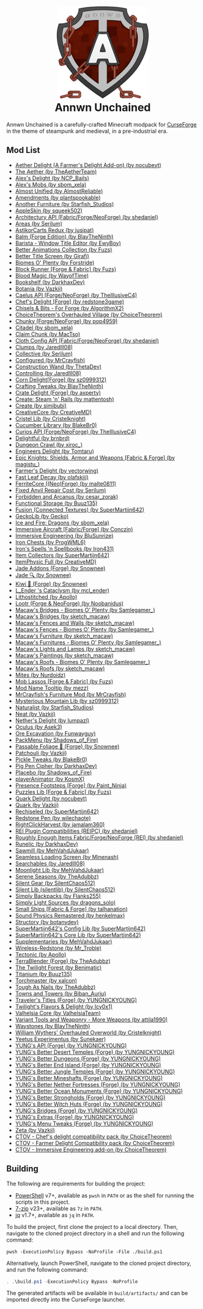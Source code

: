 <h1 align="center"><img width=240 alt="Logo" src="https://raw.githubusercontent.com/Nurdoidz/AnnwnUnchained/master/img/square-logo.png"/><br>Annwn Unchained</h1>

Annwn Unchained is a carefully-crafted Minecraft modpack for [CurseForge](https://www.curseforge.com/) in the theme of steampunk and medieval, in a pre-industrial era.

## Mod List

<ul> <li><a href="https://www.curseforge.com/minecraft/mc-mods/aether-delight">Aether Delight (A Farmer's Delight Add-on) (by nocubeyt)</a></li> <li><a href="https://www.curseforge.com/minecraft/mc-mods/aether">The Aether (by TheAetherTeam)</a></li> <li><a href="https://www.curseforge.com/minecraft/mc-mods/alexs-delight">Alex's Delight (by NCP_Bails)</a></li> <li><a href="https://www.curseforge.com/minecraft/mc-mods/alexs-mobs">Alex's Mobs (by sbom_xela)</a></li> <li><a href="https://www.curseforge.com/minecraft/mc-mods/almost-unified">Almost Unified (by AlmostReliable)</a></li> <li><a href="https://www.curseforge.com/minecraft/mc-mods/amendments">Amendments (by plantspookable)</a></li> <li><a href="https://www.curseforge.com/minecraft/mc-mods/another-furniture">Another Furniture (by Starfish_Studios)</a></li> <li><a href="https://www.curseforge.com/minecraft/mc-mods/appleskin">AppleSkin (by squeek502)</a></li> <li><a href="https://www.curseforge.com/minecraft/mc-mods/architectury-api">Architectury API (Fabric/Forge/NeoForge) (by shedaniel)</a></li> <li><a href="https://www.curseforge.com/minecraft/mc-mods/areas">Areas (by Serilum)</a></li> <li><a href="https://www.curseforge.com/minecraft/mc-mods/astikor-carts-redux">AstikorCarts Redux (by jusipat)</a></li> <li><a href="https://www.curseforge.com/minecraft/mc-mods/balm">Balm (Forge Edition) (by BlayTheNinth)</a></li> <li><a href="https://www.curseforge.com/minecraft/mc-mods/barista">Barista - Window Title Editor (by EwyBoy)</a></li> <li><a href="https://www.curseforge.com/minecraft/mc-mods/better-animations-collection">Better Animations Collection (by Fuzs)</a></li> <li><a href="https://www.curseforge.com/minecraft/mc-mods/better-title-screen">Better Title Screen (by Girafi)</a></li> <li><a href="https://www.curseforge.com/minecraft/mc-mods/biomes-o-plenty">Biomes O' Plenty (by Forstride)</a></li> <li><a href="https://www.curseforge.com/minecraft/mc-mods/block-runner-forge">Block Runner [Forge & Fabric] (by Fuzs)</a></li> <li><a href="https://www.curseforge.com/minecraft/mc-mods/blood-magic">Blood Magic  (by WayofTime)</a></li> <li><a href="https://www.curseforge.com/minecraft/mc-mods/bookshelf">Bookshelf (by DarkhaxDev)</a></li> <li><a href="https://www.curseforge.com/minecraft/mc-mods/botania">Botania (by Vazkii)</a></li> <li><a href="https://www.curseforge.com/minecraft/mc-mods/caelus">Caelus API (Forge/NeoForge) (by TheIllusiveC4)</a></li> <li><a href="https://www.curseforge.com/minecraft/mc-mods/chefs-delight-forge">Chef's Delight [Forge] (by redstone3game)</a></li> <li><a href="https://www.curseforge.com/minecraft/mc-mods/chisels-bits">Chisels & Bits - For Forge (by AlgorithmX2)</a></li> <li><a href="https://www.curseforge.com/minecraft/mc-mods/choicetheorems-overhauled-village">ChoiceTheorem's Overhauled Village (by ChoiceTheorem)</a></li> <li><a href="https://www.curseforge.com/minecraft/mc-mods/chunky-pregenerator-forge">Chunky (Forge/NeoForge) (by pop4959)</a></li> <li><a href="https://www.curseforge.com/minecraft/mc-mods/citadel">Citadel (by sbom_xela)</a></li> <li><a href="https://www.curseforge.com/minecraft/mc-mods/claim-chunk">Claim Chunk (by MacTso)</a></li> <li><a href="https://www.curseforge.com/minecraft/mc-mods/cloth-config">Cloth Config API (Fabric/Forge/NeoForge) (by shedaniel)</a></li> <li><a href="https://www.curseforge.com/minecraft/mc-mods/clumps">Clumps (by Jaredlll08)</a></li> <li><a href="https://www.curseforge.com/minecraft/mc-mods/collective">Collective (by Serilum)</a></li> <li><a href="https://www.curseforge.com/minecraft/mc-mods/configured">Configured (by MrCrayfish)</a></li> <li><a href="https://www.curseforge.com/minecraft/mc-mods/construction-wand">Construction Wand (by ThetaDev)</a></li> <li><a href="https://www.curseforge.com/minecraft/mc-mods/controlling">Controlling (by Jaredlll08)</a></li> <li><a href="https://www.curseforge.com/minecraft/mc-mods/corn-delight">Corn Delight[Forge] (by sz0999312)</a></li> <li><a href="https://www.curseforge.com/minecraft/mc-mods/crafting-tweaks">Crafting Tweaks (by BlayTheNinth)</a></li> <li><a href="https://www.curseforge.com/minecraft/mc-mods/crate-delight-forge">Crate Delight (Forge) (by axperty)</a></li> <li><a href="https://www.curseforge.com/minecraft/mc-mods/create-steam-n-rails">Create: Steam 'n' Rails (by mattentosh)</a></li> <li><a href="https://www.curseforge.com/minecraft/mc-mods/create">Create (by simibubi)</a></li> <li><a href="https://www.curseforge.com/minecraft/mc-mods/creativecore">CreativeCore (by CreativeMD)</a></li> <li><a href="https://www.curseforge.com/minecraft/mc-mods/cristel-lib">Cristel Lib (by Cristelknight)</a></li> <li><a href="https://www.curseforge.com/minecraft/mc-mods/cucumber">Cucumber Library (by BlakeBr0)</a></li> <li><a href="https://www.curseforge.com/minecraft/mc-mods/curios">Curios API (Forge/NeoForge) (by TheIllusiveC4)</a></li> <li><a href="https://www.curseforge.com/minecraft/mc-mods/delightful">Delightful (by brnbrd)</a></li> <li><a href="https://www.curseforge.com/minecraft/mc-mods/dungeon-crawl">Dungeon Crawl (by xiroc_)</a></li> <li><a href="https://www.curseforge.com/minecraft/mc-mods/engineers-delight">Engineers Delight (by Tomtaru)</a></li> <li><a href="https://www.curseforge.com/minecraft/mc-mods/epic-knights-armor-and-weapons">Epic Knights: Shields, Armor and Weapons [Fabric & Forge] (by magistu_)</a></li> <li><a href="https://www.curseforge.com/minecraft/mc-mods/farmers-delight">Farmer's Delight (by vectorwing)</a></li> <li><a href="https://www.curseforge.com/minecraft/mc-mods/fast-leaf-decay">Fast Leaf Decay (by olafskiii)</a></li> <li><a href="https://www.curseforge.com/minecraft/mc-mods/ferritecore">FerriteCore ((Neo)Forge) (by malte0811)</a></li> <li><a href="https://www.curseforge.com/minecraft/mc-mods/fixed-anvil-repair-cost">Fixed Anvil Repair Cost (by Serilum)</a></li> <li><a href="https://www.curseforge.com/minecraft/mc-mods/forbidden-arcanus">Forbidden and Arcanus (by cesar_zorak)</a></li> <li><a href="https://www.curseforge.com/minecraft/mc-mods/functional-storage">Functional Storage (by Buuz135)</a></li> <li><a href="https://www.curseforge.com/minecraft/mc-mods/fusion-connected-textures">Fusion (Connected Textures) (by SuperMartijn642)</a></li> <li><a href="https://www.curseforge.com/minecraft/mc-mods/geckolib">GeckoLib (by Gecko)</a></li> <li><a href="https://www.curseforge.com/minecraft/mc-mods/ice-and-fire-dragons">Ice and Fire: Dragons (by sbom_xela)</a></li> <li><a href="https://www.curseforge.com/minecraft/mc-mods/immersive-aircraft">Immersive Aircraft [Fabric/Forge] (by Conczin)</a></li> <li><a href="https://www.curseforge.com/minecraft/mc-mods/immersive-engineering">Immersive Engineering (by BluSunrize)</a></li> <li><a href="https://www.curseforge.com/minecraft/mc-mods/iron-chests">Iron Chests (by ProgWML6)</a></li> <li><a href="https://www.curseforge.com/minecraft/mc-mods/irons-spells-n-spellbooks">Iron's Spells 'n Spellbooks (by Iron431)</a></li> <li><a href="https://www.curseforge.com/minecraft/mc-mods/item-collectors">Item Collectors (by SuperMartijn642)</a></li> <li><a href="https://www.curseforge.com/minecraft/mc-mods/itemphysic">ItemPhysic Full (by CreativeMD)</a></li> <li><a href="https://www.curseforge.com/minecraft/mc-mods/jade-addons">Jade Addons (Forge) (by Snownee)</a></li> <li><a href="https://www.curseforge.com/minecraft/mc-mods/jade">Jade 🔍 (by Snownee)</a></li> <li><a href="https://www.curseforge.com/minecraft/mc-mods/kiwi">Kiwi 🥝 (Forge) (by Snownee)</a></li> <li><a href="https://www.curseforge.com/minecraft/mc-mods/lendercataclysm">L_Ender 's Cataclysm (by mcl_ender)</a></li> <li><a href="https://www.curseforge.com/minecraft/mc-mods/lithostitched">Lithostitched (by Apollo)</a></li> <li><a href="https://www.curseforge.com/minecraft/mc-mods/lootr">Lootr (Forge & NeoForge) (by Noobanidus)</a></li> <li><a href="https://www.curseforge.com/minecraft/mc-mods/macaws-bridges-biome-o-plenty">Macaw's Bridges - Biomes O' Plenty (by Samlegamer_)</a></li> <li><a href="https://www.curseforge.com/minecraft/mc-mods/macaws-bridges">Macaw's Bridges (by sketch_macaw)</a></li> <li><a href="https://www.curseforge.com/minecraft/mc-mods/macaws-fences-and-walls">Macaw's Fences and Walls (by sketch_macaw)</a></li> <li><a href="https://www.curseforge.com/minecraft/mc-mods/macaws-fences-biomes-o-plenty">Macaw's Fences - Biomes O' Plenty (by Samlegamer_)</a></li> <li><a href="https://www.curseforge.com/minecraft/mc-mods/macaws-furniture">Macaw's Furniture (by sketch_macaw)</a></li> <li><a href="https://www.curseforge.com/minecraft/mc-mods/macaws-furnitures-biomes-o-plenty">Macaw's Furnitures - Biomes O' Plenty (by Samlegamer_)</a></li> <li><a href="https://www.curseforge.com/minecraft/mc-mods/macaws-lights-and-lamps">Macaw's Lights and Lamps (by sketch_macaw)</a></li> <li><a href="https://www.curseforge.com/minecraft/mc-mods/macaws-paintings">Macaw's Paintings (by sketch_macaw)</a></li> <li><a href="https://www.curseforge.com/minecraft/mc-mods/macaws-roofs-biomes-o-plenty">Macaw's Roofs - Biomes O' Plenty (by Samlegamer_)</a></li> <li><a href="https://www.curseforge.com/minecraft/mc-mods/macaws-roofs">Macaw's Roofs (by sketch_macaw)</a></li> <li><a href="https://www.curseforge.com/minecraft/mc-mods/mites">Mites (by Nurdoidz)</a></li> <li><a href="https://www.curseforge.com/minecraft/mc-mods/mob-lassos">Mob Lassos [Forge & Fabric] (by Fuzs)</a></li> <li><a href="https://www.curseforge.com/minecraft/mc-mods/mod-name-tooltip">Mod Name Tooltip (by mezz)</a></li> <li><a href="https://www.curseforge.com/minecraft/mc-mods/mrcrayfish-furniture-mod">MrCrayfish's Furniture Mod (by MrCrayfish)</a></li> <li><a href="https://www.curseforge.com/minecraft/mc-mods/mysterious-mountain-lib">Mysterious Mountain Lib (by sz0999312)</a></li> <li><a href="https://www.curseforge.com/minecraft/mc-mods/naturalist">Naturalist (by Starfish_Studios)</a></li> <li><a href="https://www.curseforge.com/minecraft/mc-mods/neat">Neat (by Vazkii)</a></li> <li><a href="https://www.curseforge.com/minecraft/mc-mods/nethers-delight">Nether's Delight (by lumpazl)</a></li> <li><a href="https://www.curseforge.com/minecraft/mc-mods/oculus">Oculus (by Asek3)</a></li> <li><a href="https://www.curseforge.com/minecraft/mc-mods/ore-excavation">Ore Excavation (by Funwayguy)</a></li> <li><a href="https://www.curseforge.com/minecraft/mc-mods/packmenu">PackMenu (by Shadows_of_Fire)</a></li> <li><a href="https://www.curseforge.com/minecraft/mc-mods/passable-foliage">Passable Foliage 🌳 (Forge) (by Snownee)</a></li> <li><a href="https://www.curseforge.com/minecraft/mc-mods/patchouli">Patchouli (by Vazkii)</a></li> <li><a href="https://www.curseforge.com/minecraft/mc-mods/pickle-tweaks">Pickle Tweaks (by BlakeBr0)</a></li> <li><a href="https://www.curseforge.com/minecraft/mc-mods/pig-pen-cipher">Pig Pen Cipher (by DarkhaxDev)</a></li> <li><a href="https://www.curseforge.com/minecraft/mc-mods/placebo">Placebo (by Shadows_of_Fire)</a></li> <li><a href="https://www.curseforge.com/minecraft/mc-mods/playeranimator">playerAnimator (by KosmX)</a></li> <li><a href="https://www.curseforge.com/minecraft/mc-mods/presence-footsteps-forge">Presence Footsteps [Forge] (by Paint_Ninja)</a></li> <li><a href="https://www.curseforge.com/minecraft/mc-mods/puzzles-lib">Puzzles Lib [Forge & Fabric] (by Fuzs)</a></li> <li><a href="https://www.curseforge.com/minecraft/mc-mods/quark-delight">Quark Delight (by nocubeyt)</a></li> <li><a href="https://www.curseforge.com/minecraft/mc-mods/quark">Quark (by Vazkii)</a></li> <li><a href="https://www.curseforge.com/minecraft/mc-mods/rechiseled">Rechiseled (by SuperMartijn642)</a></li> <li><a href="https://www.curseforge.com/minecraft/mc-mods/redstone-pen">Redstone Pen (by wilechaote)</a></li> <li><a href="https://www.curseforge.com/minecraft/mc-mods/rightclickharvest">RightClickHarvest (by jamalam360)</a></li> <li><a href="https://www.curseforge.com/minecraft/mc-mods/roughly-enough-items-hacks">REI Plugin Compatibilities (REIPC) (by shedaniel)</a></li> <li><a href="https://www.curseforge.com/minecraft/mc-mods/roughly-enough-items">Roughly Enough Items Fabric/Forge/NeoForge (REI) (by shedaniel)</a></li> <li><a href="https://www.curseforge.com/minecraft/mc-mods/runelic">Runelic (by DarkhaxDev)</a></li> <li><a href="https://www.curseforge.com/minecraft/mc-mods/sawmill">Sawmill (by MehVahdJukaar)</a></li> <li><a href="https://www.curseforge.com/minecraft/mc-mods/seamless-loading-screen">Seamless Loading Screen (by Minenash)</a></li> <li><a href="https://www.curseforge.com/minecraft/mc-mods/searchables">Searchables (by Jaredlll08)</a></li> <li><a href="https://www.curseforge.com/minecraft/mc-mods/selene">Moonlight Lib (by MehVahdJukaar)</a></li> <li><a href="https://www.curseforge.com/minecraft/mc-mods/serene-seasons">Serene Seasons (by TheAdubbz)</a></li> <li><a href="https://www.curseforge.com/minecraft/mc-mods/silent-gear">Silent Gear (by SilentChaos512)</a></li> <li><a href="https://www.curseforge.com/minecraft/mc-mods/silent-lib">Silent Lib (silentlib) (by SilentChaos512)</a></li> <li><a href="https://www.curseforge.com/minecraft/mc-mods/simply-backpacks">Simply Backpacks (by Flanks255)</a></li> <li><a href="https://www.curseforge.com/minecraft/mc-mods/simply-light-sources">Simply Light Sources (by dragons_solo)</a></li> <li><a href="https://www.curseforge.com/minecraft/mc-mods/small-ships">Small Ships [Fabric & Forge] (by talhanation)</a></li> <li><a href="https://www.curseforge.com/minecraft/mc-mods/sound-physics-remastered">Sound Physics Remastered (by henkelmax)</a></li> <li><a href="https://www.curseforge.com/minecraft/mc-mods/structory">Structory (by botanydev)</a></li> <li><a href="https://www.curseforge.com/minecraft/mc-mods/supermartijn642s-config-lib">SuperMartijn642's Config Lib (by SuperMartijn642)</a></li> <li><a href="https://www.curseforge.com/minecraft/mc-mods/supermartijn642s-core-lib">SuperMartijn642's Core Lib (by SuperMartijn642)</a></li> <li><a href="https://www.curseforge.com/minecraft/mc-mods/supplementaries">Supplementaries (by MehVahdJukaar)</a></li> <li><a href="https://www.curseforge.com/minecraft/mc-mods/tc-wireless-redstone">Wireless-Redstone (by Mr_Troble)</a></li> <li><a href="https://www.curseforge.com/minecraft/mc-mods/tectonic">Tectonic (by Apollo)</a></li> <li><a href="https://www.curseforge.com/minecraft/mc-mods/terrablender">TerraBlender (Forge) (by TheAdubbz)</a></li> <li><a href="https://www.curseforge.com/minecraft/mc-mods/the-twilight-forest">The Twilight Forest (by Benimatic)</a></li> <li><a href="https://www.curseforge.com/minecraft/mc-mods/titanium">Titanium (by Buuz135)</a></li> <li><a href="https://www.curseforge.com/minecraft/mc-mods/torchmaster">Torchmaster (by xalcon)</a></li> <li><a href="https://www.curseforge.com/minecraft/mc-mods/tough-as-nails">Tough As Nails (by TheAdubbz)</a></li> <li><a href="https://www.curseforge.com/minecraft/mc-mods/towns-and-towers">Towns and Towers (by Biban_Auriu)</a></li> <li><a href="https://www.curseforge.com/minecraft/mc-mods/travelers-titles">Traveler's Titles (Forge) (by YUNGNICKYOUNG)</a></li> <li><a href="https://www.curseforge.com/minecraft/mc-mods/twilights-flavors-delight">Twilight's Flavors & Delight (by lcy0x1)</a></li> <li><a href="https://www.curseforge.com/minecraft/mc-mods/valhelsia-core">Valhelsia Core (by ValhelsiaTeam)</a></li> <li><a href="https://www.curseforge.com/minecraft/mc-mods/variant-tools-and-weaponry-more-weapons">Variant Tools and Weaponry - More Weapons (by attila1990)</a></li> <li><a href="https://www.curseforge.com/minecraft/mc-mods/waystones">Waystones (by BlayTheNinth)</a></li> <li><a href="https://www.curseforge.com/minecraft/mc-mods/william-wythers-overhauled-overworld">William Wythers' Overhauled Overworld (by Cristelknight)</a></li> <li><a href="https://www.curseforge.com/minecraft/mc-mods/yeetusexperimentus">Yeetus Experimentus (by Sunekaer)</a></li> <li><a href="https://www.curseforge.com/minecraft/mc-mods/yungs-api">YUNG's API (Forge) (by YUNGNICKYOUNG)</a></li> <li><a href="https://www.curseforge.com/minecraft/mc-mods/yungs-better-desert-temples">YUNG's Better Desert Temples (Forge) (by YUNGNICKYOUNG)</a></li> <li><a href="https://www.curseforge.com/minecraft/mc-mods/yungs-better-dungeons">YUNG's Better Dungeons (Forge) (by YUNGNICKYOUNG)</a></li> <li><a href="https://www.curseforge.com/minecraft/mc-mods/yungs-better-end-island">YUNG's Better End Island (Forge) (by YUNGNICKYOUNG)</a></li> <li><a href="https://www.curseforge.com/minecraft/mc-mods/yungs-better-jungle-temples">YUNG's Better Jungle Temples (Forge) (by YUNGNICKYOUNG)</a></li> <li><a href="https://www.curseforge.com/minecraft/mc-mods/yungs-better-mineshafts-forge">YUNG's Better Mineshafts (Forge) (by YUNGNICKYOUNG)</a></li> <li><a href="https://www.curseforge.com/minecraft/mc-mods/yungs-better-nether-fortresses">YUNG's Better Nether Fortresses (Forge) (by YUNGNICKYOUNG)</a></li> <li><a href="https://www.curseforge.com/minecraft/mc-mods/yungs-better-ocean-monuments">YUNG's Better Ocean Monuments (Forge) (by YUNGNICKYOUNG)</a></li> <li><a href="https://www.curseforge.com/minecraft/mc-mods/yungs-better-strongholds">YUNG's Better Strongholds (Forge) (by YUNGNICKYOUNG)</a></li> <li><a href="https://www.curseforge.com/minecraft/mc-mods/yungs-better-witch-huts">YUNG's Better Witch Huts (Forge) (by YUNGNICKYOUNG)</a></li> <li><a href="https://www.curseforge.com/minecraft/mc-mods/yungs-bridges">YUNG's Bridges (Forge) (by YUNGNICKYOUNG)</a></li> <li><a href="https://www.curseforge.com/minecraft/mc-mods/yungs-extras">YUNG's Extras (Forge) (by YUNGNICKYOUNG)</a></li> <li><a href="https://www.curseforge.com/minecraft/mc-mods/yungs-menu-tweaks">YUNG's Menu Tweaks (Forge) (by YUNGNICKYOUNG)</a></li> <li><a href="https://www.curseforge.com/minecraft/mc-mods/zeta">Zeta (by Vazkii)</a></li> <li><a href="https://www.curseforge.com/minecraft/texture-packs/ctov-chefs-delight-compat">CTOV - Chef's delight compatibility pack (by ChoiceTheorem)</a></li> <li><a href="https://www.curseforge.com/minecraft/texture-packs/ctov-farmer-delight-compat">CTOV - Farmer Delight Compatibility pack (by ChoiceTheorem)</a></li> <li><a href="https://www.curseforge.com/minecraft/texture-packs/ctov-immersive-engineering-compat">CTOV - Immersive Engineering add-on (by ChoiceTheorem)</a></li> </ul>

## Building

The following are requirements for building the project:

- [PowerShell](https://github.com/PowerShell/PowerShell) v7+, available as `pwsh` in `PATH` or as the shell for running the scripts in this project.
- [7-zip](https://sourceforge.net/projects/sevenzip/files/7-Zip/) v23+, available as `7z` in `PATH`.
- [jq](https://github.com/jqlang/jq) v1.7+, available as `jq` in `PATH`.

To build the project, first clone the project to a local directory. Then, navigate to the cloned project directory in a shell and run the following command:

```shell
pwsh -ExecutionPolicy Bypass -NoProfile -File ./build.ps1
```

Alternatively, launch PowerShell, navigate to the cloned project directory, and run the following command:

```powershell
. .\build.ps1 -ExecutionPolicy Bypass -NoProfile
```

The generated artifacts will be available in `build/artifacts/` and can be imported directly into the CurseForge launcher.

